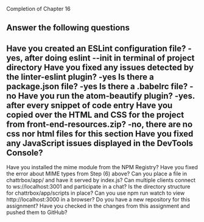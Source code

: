 Completion of Chapter 16

Answer the following questions
----------------------------------
Have you created an ESLint configuration file?
-yes, after doing eslint --init in terminal of project directory
Have you fixed any issues detected by the linter-eslint plugin?
-yes
Is there a package.json file?
-yes
Is there a .babelrc file?
-no
Have you run the atom-beautify plugin?
-yes. after every snippet of code entry
Have you copied over the HTML and CSS for the project from front-end-resources.zip?
-no, there are no css nor html files for this section
Have you fixed any JavaScript issues displayed in the DevTools Console?
-
Have you installed the mime module from the NPM Registry?
Have you fixed the error about MIME types from Step (6) above?
Can you place a file in chattrbox/app/ and have it served by index.js?
Can multiple clients connect to ws://localhost:3001 and participate in a chat?
Is the directory structure for chattrbox/app/scripts in place?
Can you use npm run watch to view http://localhost:3000 in a browser?
Do you have a new repository for this assignment?
Have you checked in the changes from this assignment and pushed them to GitHub?
